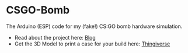 # CSGO-Bomb
The Arduino (ESP) code for my (fake!) CS:GO bomb hardware simulation.

- Read about the project here: [Blog](https://blog.woutergritter.me/category/hardware-projects/csgo-bomb/)
- Get the 3D Model to print a case for your build here: [Thingiverse](https://www.thingiverse.com/thing:4543891)
